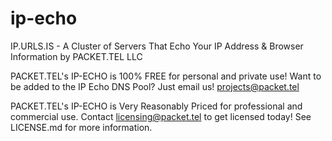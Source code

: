 # ip-echo
IP.URLS.IS - A Cluster of Servers That Echo Your IP Address &amp; Browser Information by PACKET.TEL LLC

PACKET.TEL's IP-ECHO is 100% FREE for personal and private use! Want to be added to the IP Echo DNS Pool? Just email us! projects@packet.tel

PACKET.TEL's IP-ECHO is Very Reasonably Priced for professional and commercial use. Contact licensing@packet.tel to get licensed today!
See LICENSE.md for more information.
